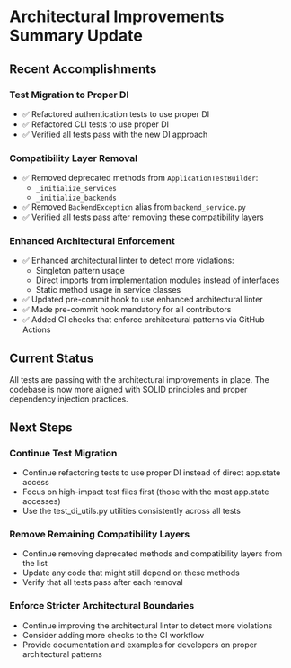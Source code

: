# Architectural Improvements Summary Update

## Recent Accomplishments

### Test Migration to Proper DI

- ✅ Refactored authentication tests to use proper DI
- ✅ Refactored CLI tests to use proper DI
- ✅ Verified all tests pass with the new DI approach

### Compatibility Layer Removal

- ✅ Removed deprecated methods from `ApplicationTestBuilder`:
  - `_initialize_services`
  - `_initialize_backends`
- ✅ Removed `BackendException` alias from `backend_service.py`
- ✅ Verified all tests pass after removing these compatibility layers

### Enhanced Architectural Enforcement

- ✅ Enhanced architectural linter to detect more violations:
  - Singleton pattern usage
  - Direct imports from implementation modules instead of interfaces
  - Static method usage in service classes
- ✅ Updated pre-commit hook to use enhanced architectural linter
- ✅ Made pre-commit hook mandatory for all contributors
- ✅ Added CI checks that enforce architectural patterns via GitHub Actions

## Current Status

All tests are passing with the architectural improvements in place. The codebase is now more aligned with SOLID principles and proper dependency injection practices.

## Next Steps

### Continue Test Migration

- Continue refactoring tests to use proper DI instead of direct app.state access
- Focus on high-impact test files first (those with the most app.state accesses)
- Use the test_di_utils.py utilities consistently across all tests

### Remove Remaining Compatibility Layers

- Continue removing deprecated methods and compatibility layers from the list
- Update any code that might still depend on these methods
- Verify that all tests pass after each removal

### Enforce Stricter Architectural Boundaries

- Continue improving the architectural linter to detect more violations
- Consider adding more checks to the CI workflow
- Provide documentation and examples for developers on proper architectural patterns
